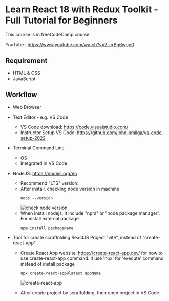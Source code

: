 # Learn React 18 with Redux Toolkit - Full Tutorial for Beginners

This course is in freeCodeCamp course.

YouTube : https://www.youtube.com/watch?v=2-crBg6wpp0

## Requirement

* HTML & CSS
* JavaScript

## Workflow

* Web Browser
* Text Editor - e.g. VS Code
  * VS Code download: https://code.visualstudio.com/
  * Instructor Setup VS Code: https://github.com/john-smilga/vs-code-setup-2022
* Terminal Command Line
  * OS
  * Integrated in VS Code
* NodeJS: https://nodejs.org/en
  * Recommend "LTS" version:
  * After install, checking node version in machine
    ```
    node --version
    ```
    ![check node version](https://github.com/jatu-studiobox/learn_react/assets/43282496/3b98279e-b23e-4c33-b597-3eba9c86950d)
  * When install nodejs, it include "npm" or "node package manager". For install external package
    ```
    npm install packageName
    ```
    
* Tool for create scraffolding ReactJS Project "vite", instead of "create-react-app".
  * Create React App website: https://create-react-app.dev/ for how to use create-react-app command.
    it use 'npx' for 'execute' command instead of install package
    
    ```
    npx create-react-app@latest appName
    ```
    ![create-react-app](https://github.com/jatu-studiobox/learn_react/assets/43282496/038c24ca-f9d6-4503-8f97-b7578963a4c0)

  * After create project by scraffolding, then open project in VS Code.

    